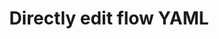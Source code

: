 ---
slug: flow-yaml-editor
version: v1.390.0
title: Directly edit flow YAML
tags: ['Flow editor']
description: You can now edit directly the YAML of flows within the flow editor.
docs: /docs/flows/editor_components#edit-in-yaml
features:
  [
    'Edit flow metadata.',
    'Edit steps ids.',
    'Edit steps options.',
    'Edit steps code.',
  ]
video: /videos/edit_flow_yaml.mp4
---